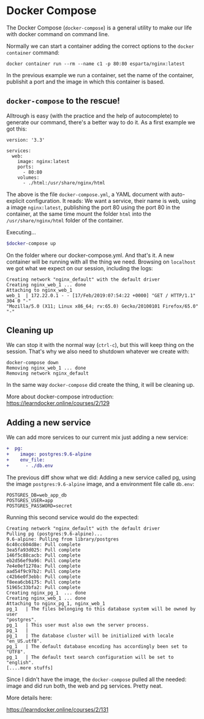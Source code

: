 Docker Compose
===

The Docker Compose (`docker-compose`) is a general utility to make our life
with docker command on command line.

Normally we can start a container adding the correct options to the `docker
container` command:

```
docker container run --rm --name c1 -p 80:80 esparta/nginx:latest
```

In the previous example we run a container, set the name of the container,
publishit a port and the image in which this container is based.

`docker-compose` to the rescue!
---

Alltrough is easy (with the practice and the help of autocomplete) to generate
our command, there's a better way to do it. As a first example we got this:

```
version: '3.3'

services:
  web:
    image: nginx:latest
    ports:
      - 80:80
    volumes:
      - ./html:/usr/share/nginx/html
```

The above is the file `docker-compose.yml`, a YAML document with auto-explicit
configuration. It reads: We want a service, their name is web, using a image
`nginx:latest`, publishing the port 80 using the port 80 in the container,
at the same time mount the folder `html` into the `/usr/share/nginx/html`
folder of the container.

Executing...

```bash
$docker-compose up
```

On the folder where our docker-compose.yml. And that's it. A new container will
be running with all the thing we need. Browsing on `localhost` we got what
we expect on our session, including the logs:

```
Creating network "nginx_default" with the default driver
Creating nginx_web_1 ... done
Attaching to nginx_web_1
web_1  | 172.22.0.1 - - [17/Feb/2019:07:54:22 +0000] "GET / HTTP/1.1" 304 0 "-"
"Mozilla/5.0 (X11; Linux x86_64; rv:65.0) Gecko/20100101 Firefox/65.0" "-"
```

Cleaning up
---

We can stop it with the normal way (`ctrl-c`), but this will keep thing on the
session. That's why we also need to shutdown whatever we create with:

```
docker-compose down
Removing nginx_web_1 ... done
Removing network nginx_default
```

In the same way `docker-compose` did create the thing, it will be cleaning up.

More about docker-compose introduction: https://learndocker.online/courses/2/129

Adding a new service
---

We can add more services to our current mix just adding a new service:

```diff
+  pg:
+    image: postgres:9.6-alpine
+    env_file:
+      - ./db.env
```

The previous diff show what we did: Adding a new service called pg, using the
image `postgres:9.6-alpine` image, and a environment file calle `db.env`:

```
POSTGRES_DB=web_app_db
POSTGRES_USER=app
POSTGRES_PASSWORD=secret
```

Running this second service would do the expected:

```
Creating network "nginx_default" with the default driver
Pulling pg (postgres:9.6-alpine)...
9.6-alpine: Pulling from library/postgres
6c40cc604d8e: Pull complete
3ea5fa93d025: Pull complete
146f5c88cacb: Pull complete
eb2d56ef9a96: Pull complete
7e4e0ef1270a: Pull complete
aad54f9c97b2: Pull complete
c42b6e0f3ebb: Pull complete
f8eea6cb6175: Pull complete
51965c33bfa2: Pull complete
Creating nginx_pg_1  ... done
Creating nginx_web_1 ... done
Attaching to nginx_pg_1, nginx_web_1
pg_1   | The files belonging to this database system will be owned by user
"postgres".
pg_1   | This user must also own the server process.
pg_1   |
pg_1   | The database cluster will be initialized with locale "en_US.utf8".
pg_1   | The default database encoding has accordingly been set to "UTF8".
pg_1   | The default text search configuration will be set to "english".
[....more stuffs]
```

Since I didn't have the image, the `docker-compose` pulled all the needed:
image and did run both, the web and pg services. Pretty neat.

More details here:

https://learndocker.online/courses/2/131
